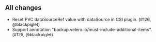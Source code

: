 ## All changes
- Reset PVC dataSourceRef value with dataSource in CSI plugin. (#126, @blackpiglet)
- Support annotation "backup.velero.io/must-include-additional-items". (#125, @blackpiglet)
